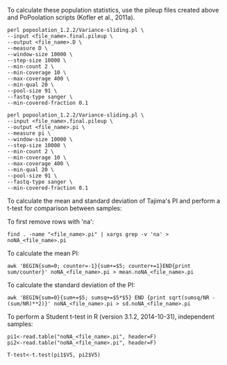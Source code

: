 To calculate these population statistics, use the pileup files created above and PoPoolation scripts (Kofler et al., 2011a).

```
perl popoolation_1.2.2/Variance-sliding.pl \
--input <file_name>.final.pileup \
--output <file_name>.D \
--measure D \
--window-size 10000 \
--step-size 10000 \
--min-count 2 \
--min-coverage 10 \
--max-coverage 400 \
--min-qual 20 \
--pool-size 91 \
--fastq-type sanger \
--min-covered-fraction 0.1
```
```
perl popoolation_1.2.2/Variance-sliding.pl \
--input <file_name>.final.pileup \
--output <file_name>.pi \
--measure pi \
--window-size 10000 \
--step-size 10000 \
--min-count 2 \
--min-coverage 10 \
--max-coverage 400 \
--min-qual 20 \
--pool-size 91 \
--fastq-type sanger \
--min-covered-fraction 0.1
```
To calculate the mean and standard deviation of Tajima's PI and perform a t-test for comparison between samples:


To first remove rows with 'na':
```
find . -name "<file_name>.pi" | xargs grep -v 'na' > noNA_<file_name>.pi
```

To calculate the mean PI:
```
awk 'BEGIN{sum=0; counter=-1}{sum+=$5; counter+=1}END{print sum/counter}' noNA_<file_name>.pi > mean.noNA_<file_name>.pi
```

To calculate the standard deviation of the PI:
```
awk 'BEGIN{sum=0}{sum+=$5; sumsq+=$5*$5} END {print sqrt(sumsq/NR - (sum/NR)**2)}' noNA_<file_name>.pi > sd.noNA_<file_name>.pi
```

To perform a Student t-test in R (version 3.1.2, 2014-10-31), independent samples:
```
pi1<-read.table("noNA_<file_name>.pi", header=F)
pi2<-read.table("noNA_<file_name>.pi", header=F)

T-test<-t.test(pi1$V5, pi2$V5)
```
